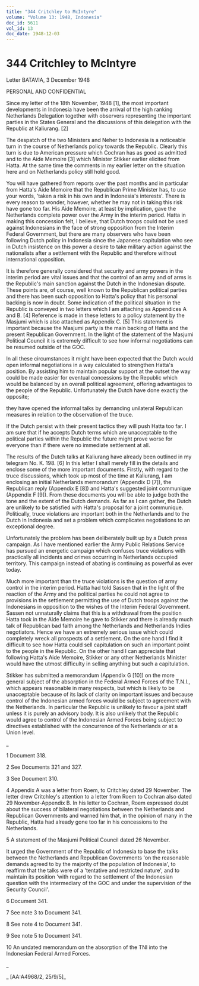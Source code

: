 ```yaml
---
title: "344 Critchley to McIntyre"
volume: "Volume 13: 1948, Indonesia"
doc_id: 5611
vol_id: 13
doc_date: 1948-12-03
---
```


# 344 Critchley to McIntyre

Letter BATAVIA, 3 December 1948

PERSONAL AND CONFIDENTIAL

Since my letter of the 18th November, 1948 [1], the most important developments in Indonesia have been the arrival of the high ranking Netherlands Delegation together with observers representing the important parties in the States General and the discussions of this delegation with the Republic at Kaliurang. [2]

The despatch of the two Ministers and Neher to Indonesia is a noticeable turn in the course of Netherlands policy towards the Republic. Clearly this turn is due to American pressure which Cochran has as good as admitted and to the Aide Memoire [3] which Minister Stikker earlier elicited from Hatta. At the same time the comments in my earlier letter on the situation here and on Netherlands policy still hold good.

You will have gathered from reports over the past months and in particular from Hatta's Aide Memoire that the Republican Prime Minister has, to use your words, 'taken a risk in his own and in Indonesia's interests'. There is every reason to wonder, however, whether he may not in taking this risk have gone too far. His Aide Memoire, at least by implication, gave the Netherlands complete power over the Army in the interim period. Hatta in making this concession felt, I believe, that Dutch troops could not be used against Indonesians in the face of strong opposition from the Interim Federal Government, but there are many observers who have been following Dutch policy in Indonesia since the Japanese capitulation who see in Dutch insistence on this power a desire to take military action against the nationalists after a settlement with the Republic and therefore without international opposition.

It is therefore generally considered that security and army powers in the interim period are vital issues and that the control of an army and of arms is the Republic's main sanction against the Dutch in the Indonesian dispute. These points are, of course, well known to the Republican political parties and there has been such opposition to Hatta's policy that his personal backing is now in doubt. Some indication of the political situation in the Republic is conveyed in two letters which I am attaching as Appendices A and B. [4] Reference is made in these letters to a policy statement by the Masjumi which is also attached as Appendix C. [5] This statement is important because the Masjumi party is the main backing of Hatta and the present Republican Government. In the light of the statement of the Masjumi Political Council it is extremely difficult to see how informal negotiations can be resumed outside of the GOC.

In all these circumstances it might have been expected that the Dutch would open informal negotiations in a way calculated to strengthen Hatta's position. By assisting him to maintain popular support at the outset the way could be made easier for eventual concessions by the Republic which would be balanced by an overall political agreement, offering advantages to the people of the Republic. Unfortunately the Dutch have done exactly the opposite;

they have opened the informal talks by demanding unilateral Republican measures in relation to the observation of the truce.

If the Dutch persist with their present tactics they will push Hatta too far. I am sure that if he accepts Dutch terms which are unacceptable to the political parties within the Republic the future might prove worse for everyone than if there were no immediate settlement at all.

The results of the Dutch talks at Kaliurang have already been outlined in my telegram No. K. 198. [6] In this letter I shall merely fill in the details and enclose some of the more important documents. Firstly, with regard to the truce discussions, which took up most of the time at Kaliurang, I am enclosing an initial Netherlands memorandum (Appendix D [7]), the Republican reply (Appendix E [8]) and Hatta's suggested joint communique (Appendix F [9]). From these documents you will be able to judge both the tone and the extent of the Dutch demands. As far as I can gather, the Dutch are unlikely to be satisfied with Hatta's proposal for a joint communique. Politically, truce violations are important both in the Netherlands and to the Dutch in Indonesia and set a problem which complicates negotiations to an exceptional degree.

Unfortunately the problem has been deliberately built up by a Dutch press campaign. As I have mentioned earlier the Army Public Relations Service has pursued an energetic campaign which confuses truce violations with practically all incidents and crimes occurring in Netherlands occupied territory. This campaign instead of abating is continuing as powerful as ever today.

Much more important than the truce violations is the question of army control in the interim period. Hatta had told Sassen that in the light of the reaction of the Army and the political parties he could not agree to provisions in the settlement permitting the use of Dutch troops against the Indonesians in opposition to the wishes of the Interim Federal Government. Sassen not unnaturally claims that this is a withdrawal from the position Hatta took in the Aide Memoire he gave to Stikker and there is already much talk of Republican bad faith among the Netherlands and Netherlands Indies negotiators. Hence we have an extremely serious issue which could completely wreck all prospects of a settlement. On the one hand I find it difficult to see how Hatta could sell capitulation on such an important point to the people in the Republic. On the other hand I can appreciate that following Hatta's Aide Memoire, Stikker or any other Netherlands Minister would have the utmost difficulty in selling anything but such a capitulation.

Stikker has submitted a memorandum (Appendix G [10]) on the more general subject of the absorption in the Federal Armed Forces of the T.N.I., which appears reasonable in many respects, but which is likely to be unacceptable because of its lack of clarity on important issues and because control of the Indonesian armed forces would be subject to agreement with the Netherlands. In particular the Republic is unlikely to favour a joint staff unless it is purely an advisory body. It is also unlikely that the Republic would agree to control of the Indonesian Armed Forces being subject to directives established with the concurrence of the Netherlands or at a Union level.

_

1 Document 318.

2 See Documents 321 and 327.

3 See Document 310.

4 Appendix A was a letter from Roem, to Critchley dated 29 November. The letter drew Critchley's attention to a letter from Roem to Cochran also dated 29 November-Appendix B. In his letter to Cochran, Roem expressed doubt about the success of bilateral negotiations between the Netherlands and Republican Governments and warned him that, in the opinion of many in the Republic, Hatta had already gone too far in his concessions to the Netherlands.

5 A statement of the Masjumi Political Council dated 26 November.

It urged the Government of the Republic of Indonesia to base the talks between the Netherlands and Republican Governments 'on the reasonable demands agreed to by the majority of the population of Indonesia', to reaffirm that the talks were of a 'tentative and restricted nature', and to maintain its position 'with regard to the settlement of the Indonesian question with the intermediary of the GOC and under the supervision of the Security Council'.

6 Document 341.

7 See note 3 to Document 341.

8 See note 4 to Document 341.

9 See note 5 to Document 341.

10 An undated memorandum on the absorption of the TNI into the Indonesian Federal Armed Forces.

_

_ [AA:A4968/2, 25/9/5]_
